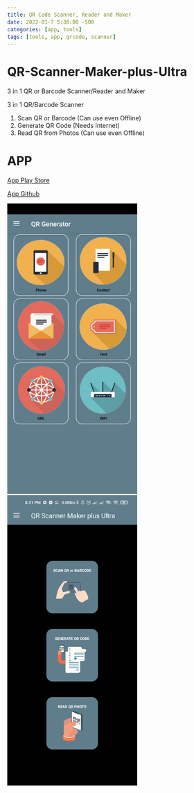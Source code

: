 ```yaml
---
title: QR Code Scanner, Reader and Maker
date: 2022-01-7 5:38:00 -500
categories: [app, tools]
tags: [tools, app, qrcode, scanner]
---
```


# QR-Scanner-Maker-plus-Ultra


3 in 1 QR or Barcode Scanner/Reader and Maker

3 in 1 QR/Barcode Scanner 

1. Scan QR or Barcode (Can use even Offline)
2. Generate QR Code (Needs Internet)
3. Read QR from Photos (Can use even Offline)

# APP
<a href="https://play.google.com/store/apps/details?id=com.scannermaker.panda&hl=en_US">App Play Store</a>

<a href="https://github.com/engrpanda/QR-Scanner-Maker-plus-Ultra/releases/download/1.0.1/QR.Scanner.Maker.plus.ultra.v.1.0.1.apk">App Github</a>


<img src="https://github.com/engrpanda/QR-Scanner-Maker-plus-Ultra/raw/main/2.jpg" width="300">       

<img src="https://github.com/engrpanda/QR-Scanner-Maker-plus-Ultra/raw/main/1.jpg" width="300">